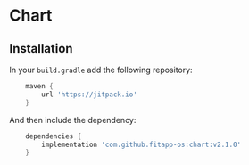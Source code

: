 # Chart

## Installation

In your `build.gradle` add the following repository:

```groovy
    maven { 
        url 'https://jitpack.io'
    }
```
And then include the dependency:

```groovy
    dependencies {
	    implementation 'com.github.fitapp-os:chart:v2.1.0'
    }
```

